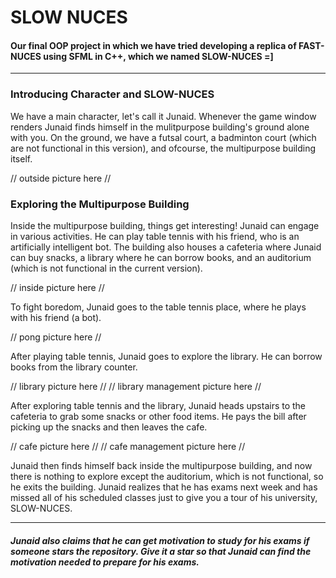 # **SLOW NUCES**
#### Our final OOP project in which we have tried developing a replica of FAST-NUCES using SFML in C++, which we named SLOW-NUCES =]
---
### Introducing Character and SLOW-NUCES
We have a main character, let's call it Junaid. 
Whenever the game window renders Junaid finds himself in the mulitpurpose building's ground alone with you. On the ground, we have a futsal court, a badminton court (which are not functional in this version), and ofcourse, the multipurpose building itself. 

// outside picture here // 
### **Exploring the Multipurpose Building**
Inside the multipurpose building,  things get interesting! Junaid can engage in various activities. He can play table tennis with his friend, who is an artificially intelligent bot. The building also houses a cafeteria where Junaid can buy snacks, a library where he can borrow books, and an auditorium (which is not functional in the current version). 

// inside picture here //

 To fight boredom, Junaid goes to the table tennis place, where he plays with his friend (a bot).

// pong picture here // 

After playing table tennis, Junaid goes to explore the library. He can borrow books from the library counter. 

// library picture here // 
// library management picture here // 

After exploring table tennis and the library, Junaid heads upstairs to the cafeteria to grab some snacks or other food items. He pays the bill after picking up the snacks and then leaves the cafe. 

// cafe picture here // 
// cafe management picture here // 

Junaid then finds himself back inside the multipurpose building, and now there is nothing to explore except the auditorium, which is not functional, so he exits the building. Junaid realizes that he has exams next week and has missed all of his scheduled classes just to give you a tour of his university, SLOW-NUCES.

---
##### Junaid also claims that he can get motivation to study for his exams if someone stars the repository. Give it a star so that Junaid can find the motivation needed to prepare for his exams.
